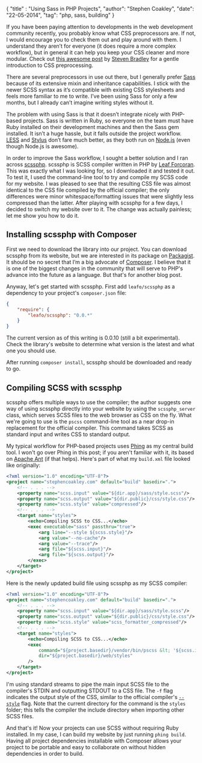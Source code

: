 {
    "title" : "Using Sass in PHP Projects",
    "author": "Stephen Coakley",
    "date": "22-05-2014",
    "tag": "php, sass, building"
}

If you have been paying attention to developments in the web development community recently, you probably know what CSS preprocessors are. If not, I would encourage you to check them out and play around with them. I understand they aren’t for everyone (it does require a more complex workflow), but in general it can help you keep your CSS cleaner and more modular. Check out [this awesome post](http://www.vanseodesign.com/css/css-preprocessors) by [Steven Bradley](http://www.vanseodesign.com) for a gentle introduction to CSS preprocessing.

There are several preprocessors in use out there, but I generally prefer [Sass](http://sass-lang.com) because of its extensive mixin and inheritance capabilities. I stick with the newer SCSS syntax as it’s compatible with existing CSS stylesheets and feels more familiar to me to write. I’ve been using Sass for only a few months, but I already can’t imagine writing styles without it.

The problem with using Sass is that it doesn’t integrate nicely with PHP-based projects. Sass is written in Ruby, so everyone on the team must have Ruby installed on their development machines and then the Sass gem installed. It isn’t a huge hassle, but it falls outside the project workflow. [LESS](http://lesscss.org) and [Stylus](http://learnboost.github.io/stylus/) don’t fare much better, as they both run on [Node.js](http://nodejs.org) (even though Node.js is awesome).

In order to improve the Sass workflow, I sought a better solution and I ran across [scssphp](http://leafo.net/scssphp/). scssphp is SCSS compiler written in PHP by [Leaf Forcoran](http://twitter.com/moonscript). This was exactly what I was looking for, so I downloaded it and tested it out. To test it, I used the command-line tool to try and compile my SCSS code for my website. I was pleased to see that the resulting CSS file was almost identical to the CSS file compiled by the official compiler; the only differences were minor whitespace/formatting issues that were slightly less compressed than the latter. After playing with scssphp for a few days, I decided to switch my website over to it. The change was actually painless; let me show you how to do it.

## Installing scssphp with Composer ##

First we need to download the library into our project. You can download scssphp from its website, but we are interested in its package on [Packagist](http://packagist.org). It should be no secret that I’m a big advocate of [Composer](http://getcomposer.org). I believe that it is one of the biggest changes in the community that will serve to PHP's advance into the future as a language. But that's for another blog post.

Anyway, let's get started with scssphp. First add `leafo/scssphp` as a dependency to your project's `composer.json` file:

``` json
{
    "require": {
        "leafo/scssphp": "0.0.*"
    }
}
```

The current version as of this writing is 0.0.10 (still a bit experimental). Check the library's website to determine what version is the latest and what one you should use.

After running `composer install`, scssphp should be downloaded and ready to go.

## Compiling SCSS with scssphp ##

scssphp offers multiple ways to use the compiler; the author suggests one way of using scssphp directly into your website by using the `scssphp_server` class, which serves SCSS files to the web browser as CSS on the fly. What we're going to use is the `pscss` command-line tool as a near drop-in replacement for the official compiler. This command takes SCSS as standard input and writes CSS to standard output.

My typical workflow for PHP-based projects uses [Phing](http://www.phing.info) as my central build tool. I won't go over Phing in this post; if you aren't familiar with it, its based on [Apache Ant](http://ant.apache.org) (if that helps). Here's part of what my `build.xml` file looked like originally:

``` xml
<?xml version="1.0" encoding="UTF-8"?>
<project name="stephencoakley.com" default="build" basedir=".">
    <!-- . . . -->
    <property name="scss.input" value="${dir.app}/sass/style.scss"/>
    <property name="scss.output" value="${dir.public}/css/style.css"/>
    <property name="scss.style" value="compressed"/>
    <!-- . . . -->
    <target name="styles">
        <echo>Compiling SCSS to CSS...</echo>
        <exec executable="sass" passthru="true">
            <arg line="--style ${scss.style}"/>
            <arg value="--no-cache"/>
            <arg value="--trace"/>
            <arg file="${scss.input}"/>
            <arg file="${scss.output}"/>
        </exec>
    </target>
</project>
```

Here is the newly updated build file using scssphp as my SCSS compiler:

``` xml
<?xml version="1.0" encoding="UTF-8"?>
<project name="stephencoakley.com" default="build" basedir=".">
    <!-- . . . -->
    <property name="scss.input" value="${dir.app}/sass/style.scss"/>
    <property name="scss.output" value="${dir.public}/css/style.css"/>
    <property name="scss.style" value="scss_formatter_compressed"/>
    <!-- . . . -->
    <target name="styles">
        <echo>Compiling SCSS to CSS...</echo>
        <exec
            command="${project.basedir}/vendor/bin/pscss &lt; '${scss.input}' &gt; '${scss.output}' -f=${scss.formatter}"
            dir="${project.basedir}/web/styles"
        />
    </target>
</project>
```

I'm using standard streams to pipe the main input SCSS file to the compiler's STDIN and outputting STDOUT to a CSS file. The `-f` flag indicates the output style of the CSS, similar to the official compiler's [`--style`](http://sass-lang.com/documentation/file.SASS_REFERENCE.html#output_style) flag. Note that the current directory for the command is the `styles` folder; this tells the compiler the include directory when importing other SCSS files.

And that's it! Now your projects can use SCSS without requiring Ruby installed. In my case, I can build my website by just running `phing build`. Having all project dependencies installable with Composer allows your project to be portable and easy to collaborate on without hidden dependencies in order to build.
